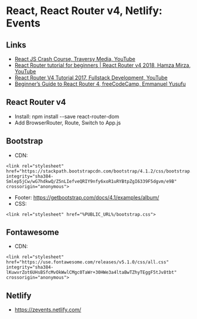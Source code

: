 # React, React Router v4, Netlify: Events

## Links
- [React JS Crash Course, Traversy Media, YouTube](https://www.youtube.com/watch?v=A71aqufiNtQ)
- [React Router tutorial for beginners | React Router v4 2018, Hamza Mirza, YouTube](https://www.youtube.com/watch?v=91F8reC8kvo)
- [React Router V4 Tutorial 2017, Fullstack Development, YouTube](https://www.youtube.com/watch?v=BaRzPPtyN4I)
- [Beginner’s Guide to React Router 4, freeCodeCamp, Emmanuel Yusufu](https://medium.freecodecamp.org/beginners-guide-to-react-router-4-8959ceb3ad58)

## React Router v4
- Install: npm install --save react-router-dom
- Add BrowserRouter, Route, Switch to App.js

## Bootstrap
- CDN:
```
<link rel="stylesheet" href="https://stackpath.bootstrapcdn.com/bootstrap/4.1.2/css/bootstrap.min.css" integrity="sha384-Smlep5jCw/wG7hdkwQ/Z5nLIefveQRIY9nfy6xoR1uRYBtpZgI6339F5dgvm/e9B" crossorigin="anonymous">
```
- Footer: https://getbootstrap.com/docs/4.1/examples/album/
- CSS:
```
<link rel="stylesheet" href="%PUBLIC_URL%/bootstrap.css">
```

## Fontawesome
- CDN:
```
<link rel="stylesheet" href="https://use.fontawesome.com/releases/v5.1.0/css/all.css" integrity="sha384-lKuwvrZot6UHsBSfcMvOkWwlCMgc0TaWr+30HWe3a4ltaBwTZhyTEggF5tJv8tbt" crossorigin="anonymous">
```

## Netlify
- https://zevents.netlify.com/
